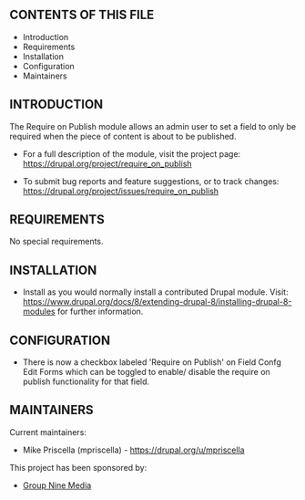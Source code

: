 CONTENTS OF THIS FILE
---------------------

 * Introduction
 * Requirements
 * Installation
 * Configuration
 * Maintainers

INTRODUCTION
------------

The Require on Publish module allows an admin user to set a field to only be
required when the piece of content is about to be published.

 * For a full description of the module, visit the project page:
   https://drupal.org/project/require_on_publish

 * To submit bug reports and feature suggestions, or to track changes:
   https://drupal.org/project/issues/require_on_publish

REQUIREMENTS
------------

No special requirements.

INSTALLATION
------------

 * Install as you would normally install a contributed Drupal module. Visit:
   https://www.drupal.org/docs/8/extending-drupal-8/installing-drupal-8-modules
   for further information.

CONFIGURATION
-------------

 * There is now a checkbox labeled 'Require on Publish' on Field Confg Edit
   Forms which can be toggled to enable/ disable the require on publish
   functionality for that field.

MAINTAINERS
-----------

Current maintainers:
 * Mike Priscella (mpriscella) - https://drupal.org/u/mpriscella

This project has been sponsored by:
 * [Group Nine Media](https://www.drupal.org/group-nine-media-inc)
